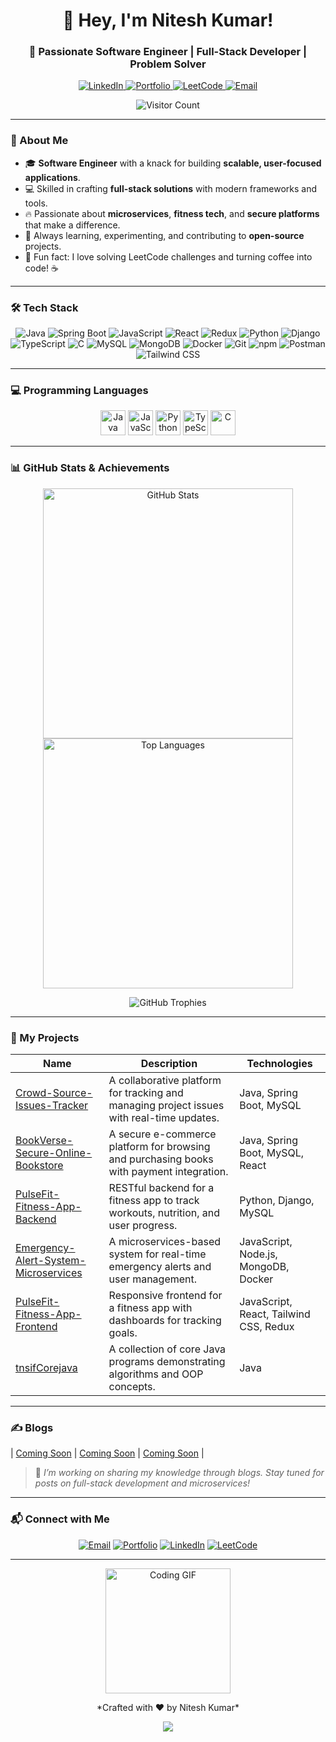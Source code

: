 <h1 align="center">👋 Hey, I'm Nitesh Kumar!</h1>
<h3 align="center">🚀 Passionate Software Engineer | Full-Stack Developer | Problem Solver</h3>

<p align="center">
  <a href="https://www.linkedin.com/in/nitesh-kumar-67970125b/" target="_blank">
    <img src="https://img.shields.io/badge/LinkedIn-0077B5?style=for-the-badge&logo=linkedin&logoColor=white" alt="LinkedIn">
  </a>
  <a href="https://nitesh-kumar-singh-portfolio.netlify.app/" target="_blank">
    <img src="https://img.shields.io/badge/Portfolio-000000?style=for-the-badge&logo=web&logoColor=white" alt="Portfolio">
  </a>
  <a href="https://leetcode.com/u/niteshsingh6206/" target="_blank">
    <img src="https://img.shields.io/badge/LeetCode-FFA116?style=for-the-badge&logo=leetcode&logoColor=black" alt="LeetCode">
  </a>
  <a href="mailto:niteshsingh6206@gmail.com">
    <img src="https://img.shields.io/badge/Email-D14836?style=for-the-badge&logo=gmail&logoColor=white" alt="Email">
  </a>
</p>

<p align="center">
  <img src="https://visitor-badge.laobi.icu/badge?page_id=Nitesh6206.Nitesh6206" alt="Visitor Count">
</p>

---

### 🌟 About Me
- 🎓 **Software Engineer** with a knack for building **scalable, user-focused applications**.  
- 💻 Skilled in crafting **full-stack solutions** with modern frameworks and tools.  
- 🔥 Passionate about **microservices**, **fitness tech**, and **secure platforms** that make a difference.  
- 🌱 Always learning, experimenting, and contributing to **open-source** projects.  
- 🎯 Fun fact: I love solving LeetCode challenges and turning coffee into code! ☕

---

### 🛠️ Tech Stack
<p align="center">
  <img src="https://img.shields.io/badge/Java-ED8B00?style=flat-square&logo=java&logoColor=white" alt="Java">
  <img src="https://img.shields.io/badge/Spring_Boot-6DB33F?style=flat-square&logo=spring-boot&logoColor=white" alt="Spring Boot">
  <img src="https://img.shields.io/badge/JavaScript-F7DF1E?style=flat-square&logo=javascript&logoColor=black" alt="JavaScript">
  <img src="https://img.shields.io/badge/React-61DAFB?style=flat-square&logo=react&logoColor=black" alt="React">
  <img src="https://img.shields.io/badge/Redux-764ABC?style=flat-square&logo=redux&logoColor=white" alt="Redux">
  <img src="https://img.shields.io/badge/Python-3776AB?style=flat-square&logo=python&logoColor=white" alt="Python">
  <img src="https://img.shields.io/badge/Django-092E20?style=flat-square&logo=django&logoColor=white" alt="Django">
  <img src="https://img.shields.io/badge/TypeScript-007ACC?style=flat-square&logo=typescript&logoColor=white" alt="TypeScript">
  <img src="https://img.shields.io/badge/C-00599C?style=flat-square&logo=c&logoColor=white" alt="C">
  <img src="https://img.shields.io/badge/MySQL-4479A1?style=flat-square&logo=mysql&logoColor=white" alt="MySQL">
  <img src="https://img.shields.io/badge/MongoDB-47A248?style=flat-square&logo=mongodb&logoColor=white" alt="MongoDB">
  <img src="https://img.shields.io/badge/Docker-2496ED?style=flat-square&logo=docker&logoColor=white" alt="Docker">
  <img src="https://img.shields.io/badge/Git-F05032?style=flat-square&logo=git&logoColor=white" alt="Git">
  <img src="https://img.shields.io/badge/npm-CB3837?style=flat-square&logo=npm&logoColor=white" alt="npm">
  <img src="https://img.shields.io/badge/Postman-FF6C37?style=flat-square&logo=postman&logoColor=white" alt="Postman">
  <img src="https://img.shields.io/badge/Tailwind_CSS-38B2AC?style=flat-square&logo=tailwind-css&logoColor=white" alt="Tailwind CSS">
</p>

---

### 💻 Programming Languages
<p align="center">
  <a href="https://www.java.com/" target="_blank"><img src="https://devicon.dev/devicon.git/icons/java/java-original.svg" alt="Java" width="40" height="40"/></a>
  <a href="https://developer.mozilla.org/en-US/docs/Web/JavaScript" target="_blank"><img src="https://devicon.dev/devicon.git/icons/javascript/javascript-original.svg" alt="JavaScript" width="40" height="40"/></a>
  <a href="https://www.python.org/" target="_blank"><img src="https://devicon.dev/devicon.git/icons/python/python-original.svg" alt="Python" width="40" height="40"/></a>
  <a href="https://www.typescriptlang.org/" target="_blank"><img src="https://devicon.dev/devicon.git/icons/typescript/typescript-original.svg" alt="TypeScript" width="40" height="40"/></a>
  <a href="https://www.cprogramming.com/" target="_blank"><img src="https://devicon.dev/devicon.git/icons/c/c-original.svg" alt="C" width="40" height="40"/></a>
</p>

---

### 📊 GitHub Stats & Achievements
<p align="center">
  <img src="https://github-readme-stats.vercel.app/api?username=Nitesh6206&show_icons=true&theme=dracula&hide_border=true" alt="GitHub Stats" width="400"/>
  <img src="https://github-readme-stats.vercel.app/api/top-langs/?username=Nitesh6206&layout=compact&theme=dracula&hide_border=true" alt="Top Languages" width="400"/>
</p>
<p align="center">
  <img src="https://github-profile-trophy.vercel.app/?username=Nitesh6206&theme=dracula&no-frame=true&margin-w=10" alt="GitHub Trophies"/>
</p>

---

### 🚀 My Projects
| Name | Description | Technologies |
|------|-------------|--------------|
| [Crowd-Source-Issues-Tracker](https://github.com/Nitesh6206/Crowd-Source-Issues-Tracker) | A collaborative platform for tracking and managing project issues with real-time updates. | Java, Spring Boot, MySQL |
| [BookVerse-Secure-Online-Bookstore](https://github.com/Nitesh6206/BookVerse-Secure-Online-Bookstore) | A secure e-commerce platform for browsing and purchasing books with payment integration. | Java, Spring Boot, MySQL, React |
| [PulseFit-Fitness-App-Backend](https://github.com/Nitesh6206/PulseFit-Fitness-App-Backend) | RESTful backend for a fitness app to track workouts, nutrition, and user progress. | Python, Django, MySQL |
| [Emergency-Alert-System-Microservices](https://github.com/Nitesh6206/Emergency-Alert-System-Microservices) | A microservices-based system for real-time emergency alerts and user management. | JavaScript, Node.js, MongoDB, Docker |
| [PulseFit-Fitness-App-Frontend](https://github.com/Nitesh6206/PulseFit-Fitness-App-Frontend) | Responsive frontend for a fitness app with dashboards for tracking goals. | JavaScript, React, Tailwind CSS, Redux |
| [tnsifCorejava](https://github.com/Nitesh6206/tnsifCorejava) | A collection of core Java programs demonstrating algorithms and OOP concepts. | Java |

---

### ✍️ Blogs
| [Coming Soon](https://your-blog-link.com) | [Coming Soon](https://your-blog-link.com) | [Coming Soon](https://your-blog-link.com) |
> 📝 *I’m working on sharing my knowledge through blogs. Stay tuned for posts on full-stack development and microservices!*

---

### 📬 Connect with Me
<p align="center">
  <a href="mailto:niteshsingh6206@gmail.com"><img src="https://img.shields.io/badge/Email-D14836?style=for-the-badge&logo=gmail&logoColor=white" alt="Email"></a>
  <a href="https://nitesh-kumar-singh-portfolio.netlify.app/"><img src="https://img.shields.io/badge/Portfolio-000000?style=for-the-badge&logo=web&logoColor=white" alt="Portfolio"></a>
  <a href="https://www.linkedin.com/in/nitesh-kumar-67970125b/"><img src="https://img.shields.io/badge/LinkedIn-0077B5?style=for-the-badge&logo=linkedin&logoColor=white" alt="LinkedIn"></a>
  <a href="https://leetcode.com/u/niteshsingh6206/"><img src="https://img.shields.io/badge/LeetCode-FFA116?style=for-the-badge&logo=leetcode&logoColor=black" alt="LeetCode"></a>
</p>

---

<p align="center">
  <img src="https://media.giphy.com/media/LmNwrBhejkK9EFP504/giphy.gif" width="200" alt="Coding GIF">
</p>
<p align="center">
  *Crafted with ❤️ by Nitesh Kumar*
</p>

<p align="center">
  <img src="https://capsule-render.vercel.app/api?text=Thanks%20for%20Visiting!&animation=fadeIn&type=waving&color=gradient&height=80&section=footer"/>
</p>
